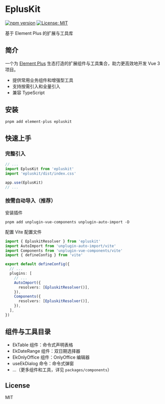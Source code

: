 # EplusKit

[![npm version](https://img.shields.io/npm/v/epluskit.svg)](https://www.npmjs.com/package/epluskit)
[![License: MIT](https://img.shields.io/badge/License-MIT-yellow.svg)](https://opensource.org/licenses/MIT)

基于 Element Plus 的扩展与工具库

## 简介

一个为 [Element Plus](https://element-plus.org/) 生态打造的扩展组件与工具集合，助力更高效地开发 Vue 3 项目。

- 提供常用业务组件和增强型工具
- 支持按需引入和全量引入
- 兼容 TypeScript

## 安装

```bash
pnpm add element-plus epluskit
```

## 快速上手

### 完整引入

```ts
// ...
import EplusKit from 'epluskit'
import 'epluskit/dist/index.css'

app.use(EplusKit)
// ...
```

### 按需自动导入（推荐）

安装插件

```shell
pnpm add unplugin-vue-components unplugin-auto-import -D
```

配置 Vite 配置文件

```ts
import { EpluskitResolver } from 'epluskit'
import AutoImport from 'unplugin-auto-import/vite'
import Components from 'unplugin-vue-components/vite'
import { defineConfig } from 'vite'

export default defineConfig({
  // ...
  plugins: [
    // ...
    AutoImport({
      resolvers: [EpluskitResolver()],
    }),
    Components({
      resolvers: [EpluskitResolver()],
    }),
  ],
})
```

## 组件与工具目录

- EkTable 组件：命令式声明表格
- EkDateRange 组件：双日期选择器
- EkOnlyOffice 组件：OnlyOffice 编辑器
- useEkDialog 命令：命令式弹窗
- ...（更多组件和工具，详见 `packages/components`）

## License

MIT
